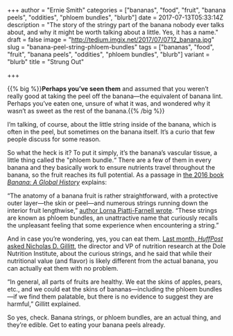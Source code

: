 +++
author = "Ernie Smith"
categories = ["bananas", "food", "fruit", "banana peels", "oddities", "phloem bundles", "blurb"]
date = 2017-07-13T05:33:14Z
description = "The story of the stringy part of the banana nobody ever talks about, and why it might be worth talking about a little. Yes, it has a name."
draft = false
image = "http://tedium.imgix.net/2017/07/0712_banana.jpg"
slug = "banana-peel-string-phloem-bundles"
tags = ["bananas", "food", "fruit", "banana peels", "oddities", "phloem bundles", "blurb"]
variant = "blurb"
title = "Strung Out"

+++

{{% big %}}**Perhaps you’ve seen them** and assumed that you weren’t really good at taking the peel off the banana—the equivalent of banana lint. Perhaps you’ve eaten one, unsure of what it was, and wondered why it wasn’t as sweet as the rest of the banana.{{% /big %}}

I’m talking, of course, about the little string inside of the banana, which is often in the peel, but sometimes on the banana itself. It’s a curio that few people discuss for some reason.

So what the heck is it? To put it simply, it’s the banana’s vascular tissue, a little thing called the "phloem bundle.“ There are a few of them in every banana and they basically work to ensure nutrients travel throughout the banana, so the fruit reaches its full potential. As a passage in [the 2016 book *Banana: A Global History*](http://amzn.to/2sRVDdJ) explains:

“The anatomy of a banana fruit is rather straightforward, with a protective outer layer—the skin or peel—and numerous strings running down the interior fruit lengthwise,” [author Lorna Piatti-Farnell wrote](https://books.google.com/books?id=9pmRDQAAQBAJ&pg=PT12). “These strings are known as phloem bundles, an unattractive name that curiously recalls the unpleasant feeling that some experience when encountering a string.”

And in case you’re wondering, yes, you can eat them. [Last month, *HuffPost* asked Nicholas D. Gillitt](http://www.huffingtonpost.com/entry/banana-strings-phloem-bundles_us_59356f67e4b0c242ca25e7f8), the director and VP of nutrition research at the Dole Nutrition Institute, about the curious strings, and he said that while their nutritional value (and flavor) is likely different from the actual banana, you can actually eat them with no problem.

“In general, all parts of fruits are healthy. We eat the skins of apples, pears, etc., and we could eat the skins of bananas—including the phloem bundles—if we find them palatable, but there is no evidence to suggest they are harmful,” Gillitt explained.

So yes, check. Banana strings, or phloem bundles, are an actual thing, and they’re edible. Get to eating your banana peels already.